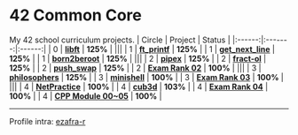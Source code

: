 # 42 Common Core

My 42 school curriculum projects.
| Circle | Project | Status |
|:------:|:-------:|:------:|
| 0 | [**libft**](./circle_0/libft) | **125%** |
|||
| 1 | [**ft_printf**](./circle_1/ft_printf) | **125%** |
| 1 | [**get_next_line**](./circle_1/get_next_line) | **125%** |
| 1 | [**born2beroot**](./circle_1/Born2beroot) | **125%** |
|||
| 2 | [**pipex**](./circle_2/pipex) | **125%** |
| 2 | [**fract-ol**](./circle_2/fract-ol) | **125%** |
| 2 | [**push_swap**](./circle_2/push_swap) | **125%** |
| 2 | [**Exam Rank 02**](./circle_2/exam_rank_02) | **100%** |
|||
| 3 | [**philosophers**](./circle_3/philosophers) | **125%** |
| 3 | [**minishell**](https://github.com/zafraedu/minishell) | **100%** |
| 3 | [**Exam Rank 03**](./circle_3/exam_rank_03) | **100%** |
|||
| 4 | [**NetPractice**](./circle_4/NetPractice) | **100%** |
| 4 | [**cub3d**](https://github.com/zafraedu/cub3d) | **103%** |
| 4 | [**Exam Rank 04**](./circle_4/exam_rank_04) | **100%** |
| 4 | [**CPP Module 00~05**](./circle_4/CPP_Module_0-5) | **100%** |

---

Profile intra: [ezafra-r](https://profile.intra.42.fr/users/ezafra-r)
